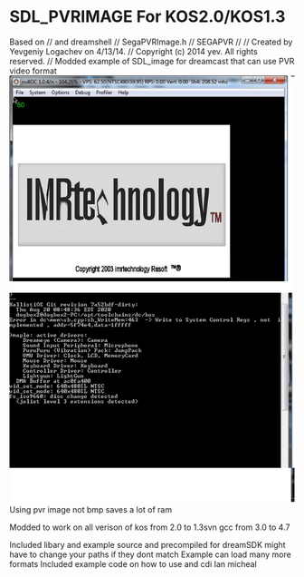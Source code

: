 # SDL_PVRIMAGE For KOS2.0/KOS1.3
Based on // and dreamshell
//  SegaPVRImage.h
//  SEGAPVR
//
//  Created by Yevgeniy Logachev on 4/13/14.
//  Copyright (c) 2014 yev. All rights reserved.
//
Modded example of SDL_image for dreamcast that can use PVR video format
<img src="./theme.jpg">  
Using pvr image not bmp saves a lot of ram 

Modded to work on all verison of kos from 2.0 to 1.3svn gcc from 3.0 to 4.7

Included libary and example source and precompiled for dreamSDK might have to change your paths if they dont match
Example can load many more formats 
Included example code on how to use and cdi
Ian micheal
